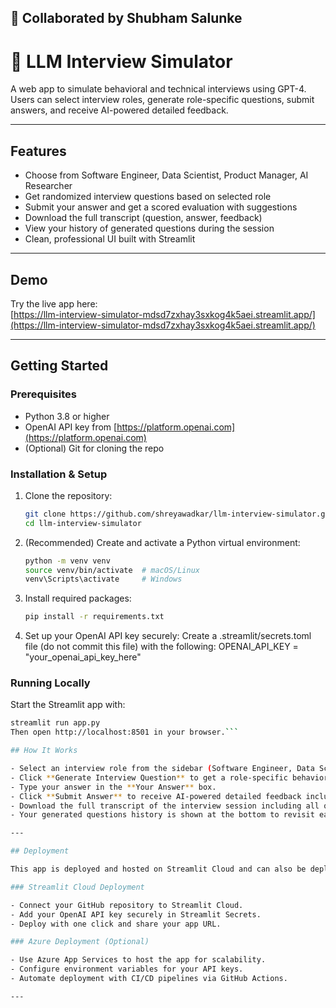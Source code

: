 
## 🤝 Collaborated by Shubham Salunke
# 🤖 LLM Interview Simulator

A web app to simulate behavioral and technical interviews using GPT-4.  
Users can select interview roles, generate role-specific questions, submit answers, and receive AI-powered detailed feedback.

---

## Features

- Choose from Software Engineer, Data Scientist, Product Manager, AI Researcher  
- Get randomized interview questions based on selected role  
- Submit your answer and get a scored evaluation with suggestions  
- Download the full transcript (question, answer, feedback)  
- View your history of generated questions during the session  
- Clean, professional UI built with Streamlit

---

## Demo

Try the live app here:  
[https://llm-interview-simulator-mdsd7zxhay3sxkog4k5aei.streamlit.app/](https://llm-interview-simulator-mdsd7zxhay3sxkog4k5aei.streamlit.app/)

---

## Getting Started

### Prerequisites

- Python 3.8 or higher  
- OpenAI API key from [https://platform.openai.com](https://platform.openai.com)  
- (Optional) Git for cloning the repo

### Installation & Setup

1. Clone the repository:
   ```bash
   git clone https://github.com/shreyawadkar/llm-interview-simulator.git
   cd llm-interview-simulator
2. (Recommended) Create and activate a Python virtual environment:
   ```bash
   python -m venv venv
   source venv/bin/activate  # macOS/Linux
   venv\Scripts\activate     # Windows
3. Install required packages:
   ```bash
   pip install -r requirements.txt
4. Set up your OpenAI API key securely:
   Create a .streamlit/secrets.toml file (do not commit this file) with the following:
   OPENAI_API_KEY = "your_openai_api_key_here"
   
### Running Locally
   Start the Streamlit app with:
   ```bash
   streamlit run app.py
   Then open http://localhost:8501 in your browser.```

## How It Works

- Select an interview role from the sidebar (Software Engineer, Data Scientist, Product Manager, or AI Researcher).  
- Click **Generate Interview Question** to get a role-specific behavioral or technical question.  
- Type your answer in the **Your Answer** box.  
- Click **Submit Answer** to receive AI-powered detailed feedback including a score, strengths, and areas to improve.  
- Download the full transcript of the interview session including all questions, your answers, and feedback for offline review.  
- Your generated questions history is shown at the bottom to revisit earlier questions in the current session.

---

## Deployment

This app is deployed and hosted on Streamlit Cloud and can also be deployed to Microsoft Azure with proper setup.

### Streamlit Cloud Deployment

- Connect your GitHub repository to Streamlit Cloud.  
- Add your OpenAI API key securely in Streamlit Secrets.  
- Deploy with one click and share your app URL.

### Azure Deployment (Optional)

- Use Azure App Services to host the app for scalability.  
- Configure environment variables for your API keys.  
- Automate deployment with CI/CD pipelines via GitHub Actions.

---










